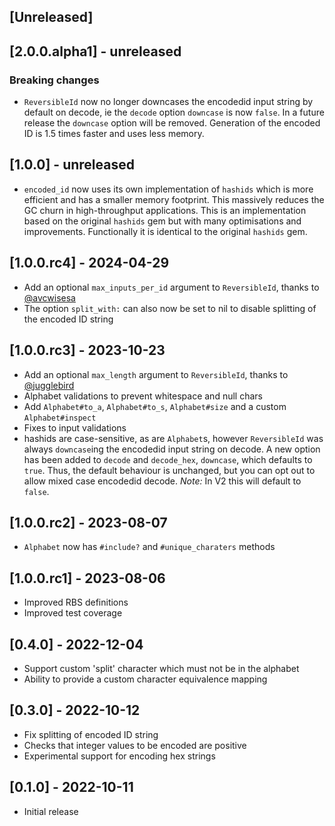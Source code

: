 ## [Unreleased]

## [2.0.0.alpha1] - unreleased

### Breaking changes

- `ReversibleId` now no longer downcases the encodedid input string by default on decode, ie the `decode` option `downcase` is now `false`. In a future release the `downcase` option will be removed. Generation of the encoded ID is 1.5 times faster and uses less memory.

## [1.0.0] - unreleased

- `encoded_id` now uses its own implementation of `hashids` which is more efficient and has a smaller memory footprint. This massively reduces the GC churn in high-throughput applications. This is an implementation based on the original `hashids` gem but with many optimisations and improvements. Functionally it is identical to the original `hashids` gem.

## [1.0.0.rc4] - 2024-04-29

- Add an optional `max_inputs_per_id` argument to `ReversibleId`, thanks to [@avcwisesa](https://github.com/avcwisesa)
- The option `split_with:` can also now be set to nil to disable splitting of the encoded ID string

## [1.0.0.rc3] - 2023-10-23

- Add an optional `max_length` argument to `ReversibleId`, thanks to [@jugglebird](https://github.com/jugglebird)
- Alphabet validations to prevent whitespace and null chars
- Add `Alphabet#to_a`, `Alphabet#to_s`, `Alphabet#size` and a custom `Alphabet#inspect`
- Fixes to input validations
- hashids are case-sensitive, as are `Alphabet`s, however `ReversibleId` was always `downcase`ing the encodedid input string on decode. A new option has been added to `decode` and `decode_hex`, `downcase`, which defaults to `true`. Thus, the default behaviour is unchanged, but you can opt out to allow mixed case encodedid decode. *Note:* In V2 this will default to `false`.

## [1.0.0.rc2] - 2023-08-07

- `Alphabet` now has `#include?` and `#unique_charaters` methods

## [1.0.0.rc1] - 2023-08-06

- Improved RBS definitions
- Improved test coverage

## [0.4.0] - 2022-12-04

- Support custom 'split' character which must not be in the alphabet
- Ability to provide a custom character equivalence mapping

## [0.3.0] - 2022-10-12

- Fix splitting of encoded ID string
- Checks that integer values to be encoded are positive
- Experimental support for encoding hex strings

## [0.1.0] - 2022-10-11

- Initial release
